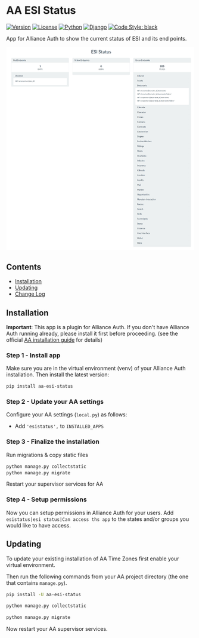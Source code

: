 # AA ESI Status

[![Version](https://img.shields.io/pypi/v/aa-esi-status?label=release)](https://pypi.org/project/aa-esi-status/)
[![License](https://img.shields.io/badge/license-GPLv3-green)](https://pypi.org/project/aa-esi-status/)
[![Python](https://img.shields.io/pypi/pyversions/aa-esi-status)](https://pypi.org/project/aa-esi-status/)
[![Django](https://img.shields.io/pypi/djversions/aa-esi-status?label=django)](https://pypi.org/project/aa-esi-status/)
[![Code Style: black](https://img.shields.io/badge/code%20style-black-000000.svg)](http://black.readthedocs.io/en/latest/)

App for Alliance Auth to show the current status of ESI and its end points.

![AA ESI Status](https://raw.githubusercontent.com/ppfeufer/aa-esi-status/master/esistatus/docs/aa-esi-status.jpg)

## Contents

- [Installation](#installation)
- [Updating](#updating)
- [Change Log](CHANGELOG.md)


## Installation

**Important**: This app is a plugin for Alliance Auth. If you don't have 
Alliance Auth running already, please install it first before proceeding. 
(see the official [AA installation guide](https://allianceauth.readthedocs.io/en/latest/installation/allianceauth.html) for details)


### Step 1 - Install app

Make sure you are in the virtual environment (venv) of your Alliance Auth installation. 
Then install the latest version:

```bash
pip install aa-esi-status
```


### Step 2 - Update your AA settings

Configure your AA settings (`local.py`) as follows:

- Add `'esistatus',` to `INSTALLED_APPS`


### Step 3 - Finalize the installation

Run migrations & copy static files

```bash
python manage.py collectstatic
python manage.py migrate
```

Restart your supervisor services for AA


### Step 4 - Setup permissions

Now you can setup permissions in Alliance Auth for your users. 
Add ``esistatus|esi status|Can access ths app`` to the states and/or groups you would 
like to have access.


## Updating

To update your existing installation of AA Time Zones first enable your virtual environment.

Then run the following commands from your AA project directory (the one that contains `manage.py`).

```bash
pip install -U aa-esi-status
```

```bash
python manage.py collectstatic
```

```bash
python manage.py migrate
```

Now restart your AA supervisor services.

